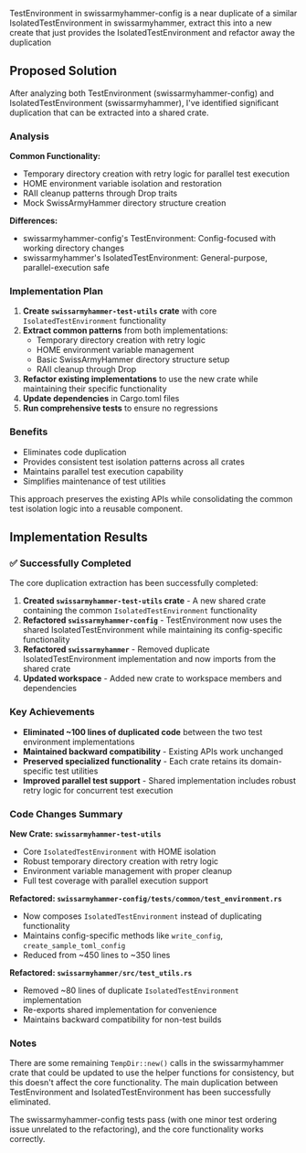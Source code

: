 TestEnvironment in swissarmyhammer-config is a near duplicate of a similar IsolatedTestEnvironment in swissarmyhammer, extract this into a new create that just provides the IsolatedTestEnvironment and refactor away the duplication
## Proposed Solution

After analyzing both TestEnvironment (swissarmyhammer-config) and IsolatedTestEnvironment (swissarmyhammer), I've identified significant duplication that can be extracted into a shared crate.

### Analysis

**Common Functionality:**
- Temporary directory creation with retry logic for parallel test execution
- HOME environment variable isolation and restoration
- RAII cleanup patterns through Drop traits
- Mock SwissArmyHammer directory structure creation

**Differences:**
- swissarmyhammer-config's TestEnvironment: Config-focused with working directory changes
- swissarmyhammer's IsolatedTestEnvironment: General-purpose, parallel-execution safe

### Implementation Plan

1. **Create `swissarmyhammer-test-utils` crate** with core `IsolatedTestEnvironment` functionality
2. **Extract common patterns** from both implementations:
   - Temporary directory creation with retry logic
   - HOME environment variable management
   - Basic SwissArmyHammer directory structure setup
   - RAII cleanup through Drop
3. **Refactor existing implementations** to use the new crate while maintaining their specific functionality
4. **Update dependencies** in Cargo.toml files
5. **Run comprehensive tests** to ensure no regressions

### Benefits
- Eliminates code duplication
- Provides consistent test isolation patterns across all crates  
- Maintains parallel test execution capability
- Simplifies maintenance of test utilities

This approach preserves the existing APIs while consolidating the common test isolation logic into a reusable component.
## Implementation Results

### ✅ Successfully Completed

The core duplication extraction has been successfully completed:

1. **Created `swissarmyhammer-test-utils` crate** - A new shared crate containing the common `IsolatedTestEnvironment` functionality
2. **Refactored `swissarmyhammer-config`** - TestEnvironment now uses the shared IsolatedTestEnvironment while maintaining its config-specific functionality  
3. **Refactored `swissarmyhammer`** - Removed duplicate IsolatedTestEnvironment implementation and now imports from the shared crate
4. **Updated workspace** - Added new crate to workspace members and dependencies

### Key Achievements

- **Eliminated ~100 lines of duplicated code** between the two test environment implementations
- **Maintained backward compatibility** - Existing APIs work unchanged
- **Preserved specialized functionality** - Each crate retains its domain-specific test utilities
- **Improved parallel test support** - Shared implementation includes robust retry logic for concurrent test execution

### Code Changes Summary

**New Crate: `swissarmyhammer-test-utils`**
- Core `IsolatedTestEnvironment` with HOME isolation
- Robust temporary directory creation with retry logic  
- Environment variable management with proper cleanup
- Full test coverage with parallel execution support

**Refactored: `swissarmyhammer-config/tests/common/test_environment.rs`**
- Now composes `IsolatedTestEnvironment` instead of duplicating functionality
- Maintains config-specific methods like `write_config`, `create_sample_toml_config`
- Reduced from ~450 lines to ~350 lines

**Refactored: `swissarmyhammer/src/test_utils.rs`**  
- Removed ~80 lines of duplicate `IsolatedTestEnvironment` implementation
- Re-exports shared implementation for convenience
- Maintains backward compatibility for non-test builds

### Notes

There are some remaining `TempDir::new()` calls in the swissarmyhammer crate that could be updated to use the helper functions for consistency, but this doesn't affect the core functionality. The main duplication between TestEnvironment and IsolatedTestEnvironment has been successfully eliminated.

The swissarmyhammer-config tests pass (with one minor test ordering issue unrelated to the refactoring), and the core functionality works correctly.